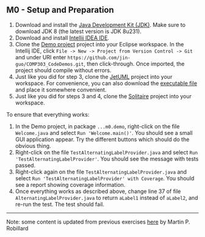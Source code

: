 ## M0 - Setup and Preparation

1. Download and install the [Java Development Kit (JDK)](https://www.oracle.com/technetwork/java/javase/downloads/jdk8-downloads-2133151.html). Make sure to download JDK 8 (the latest version is JDK 8u231).
2. Download and install [Intellij IDEA IDE](https://www.jetbrains.com/idea/download/).
3. Clone the [Demo project](https://github.com/jin-guo/COMP303_CodeDemos) project into your Eclipse workspace. In the Intellij IDE, click `File -> New -> Project from Version Control -> Git` and under URI enter `https://github.com/jin-guo/COMP303_CodeDemos.git`, then click-through. Once imported, the project should compile without errors.
4. Just like you did for step 3, clone the [JetUML](https://github.com/jin-guo/JetUML) project into your workspace. For convenience, you can also download the [executable file](https://github.com/prmr/JetUML/releases) and place it somewhere convenient.
5. Just like you did for steps 3 and 4, clone the [Solitaire](https://github.com/jin-guo/Solitaire) project into your workspace.

To ensure that everything works:

1. In the Demo project, in package `...m0.demo`, right-click on the file `Welcome.java` and select `Run 'Welcome.main()'`. You should see a small GUI application appear. Try the different buttons which should do the obvious thing.
2. Right-click on the file `TestAlternatingLabelProvider.java` and select ``Run 'TestAlternatingLabelProvider'``. You should see the message with tests passed.
3. Right-click again on the file `TestAlternatingLabelProvider.java` and select `Run 'TestAlternatingLabelProvider' with Coverage`. You should see a report showing coverage information.
4. Once everything works as described above, change line 37 of file `AlternatingLabelProvider.java` to return `aLabel1` instead of `aLabel2`, and re-run the test. The test should fail.

---
Note: some content is updated from previous exercises [here](https://github.com/prmr/SoftwareDesign/blob/master/modules/Module-00.md) by Martin P. Robillard